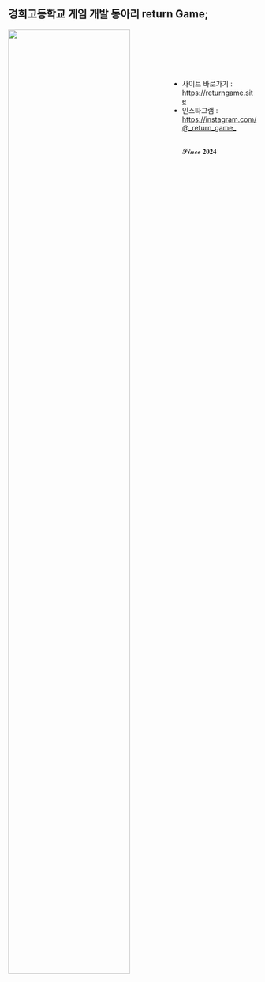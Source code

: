 ## 경희고등학교 게임 개발 동아리 return Game;
<img src="https://cdn.discordapp.com/attachments/795459291683225601/1376445965040488468/logo_1.png?ex=68355ab3&is=68340933&hm=57aecf39ec77071281e674ac5cbc0750564dc72d3f2e311ca543dafc8990c4ad&" style="width:70%; height:70%; float:left;" />
<br><br><br><br><br>
   
- 사이트 바로가기 : <https://returngame.site>   
- 인스타그램 : <https://instagram.com/@_return_game_>

<br>
𝓢𝓲𝓷𝓬𝓮 𝟐𝟎𝟐𝟒

